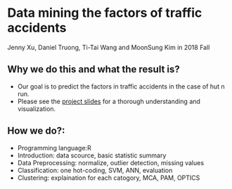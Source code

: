 # Data mining the factors of traffic accidents
Jenny Xu, Daniel Truong, Ti-Tai Wang and MoonSung Kim in 2018 Fall

## Why we do this and what the result is?
* Our goal is to predict the factors in traffic accidents in the case of hut n run. 
* Please see the [project slides](https://github.com/XiaoJenJen/practical_data_mining_project/blob/master/Presentation.pptx) for a thorough understanding and visualization. 

## How we do?: 
* Programming language:R
* Introduction: data scource, basic statistic summary
* Data Preprocessing: normalize, outlier detection, missing values
* Classification: one hot-coding, SVM, ANN, evaluation
* Clustering: explaination for each catogory, MCA, PAM, OPTICS




